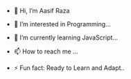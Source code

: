 - 👋 Hi, I’m Aasif Raza
- 👀 I’m interested in Programming...
- 🌱 I’m currently learning JavaScript...
- 📫 How to reach me ...

- ⚡ Fun fact: Ready to Learn and Adapt..

<!---
aasifcs/aasifcs is a ✨ special ✨ repository because its `README.md` (this file) appears on your GitHub profile.
You can click the Preview link to take a look at your changes.
--->
